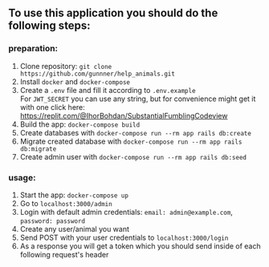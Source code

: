 ## To use this application you should do the following steps:
### preparation:

1. Clone repository: `git clone https://github.com/gunnner/help_animals.git`
2. Install `docker` and `docker-compose`
3. Create a `.env` file and fill it according to `.env.example`</br>For `JWT_SECRET` you can use any string, but for convenience might get it with one click here: https://replit.com/@IhorBohdan/SubstantialFumblingCodeview
4. Build the app: `docker-compose build`
5. Create databases with `docker-compose run --rm app rails db:create`
6. Migrate created database with `docker-compose run --rm app rails db:migrate`
7. Create admin user with `docker-compose run --rm app rails db:seed`

### usage:

1. Start the app: `docker-compose up`
2. Go to `localhost:3000/admin`
3. Login with default admin credentials: `email: admin@example.com`, `password: password`
4. Create any user/animal you want
5. Send POST with your user credentials to `localhost:3000/login`
6. As a response you will get a token which you should send inside of each following request's header
